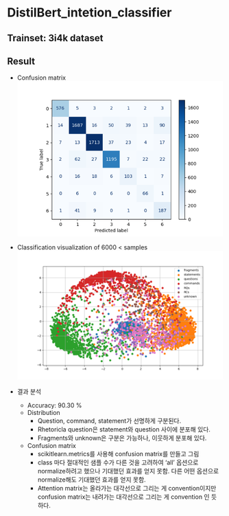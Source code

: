 # DistilBert_intetion_classifier
## Trainset: 3i4k dataset
## Result
* Confusion matrix
![confusion_matrix](confusion_matrix_scikit_blues.png)

* Classification visualization of 6000 < samples
![Classification result](intent_embedding_distribution.png)

* 결과 분석
    * Accuracy: 90.30 %
    * Distribution
        -	Question, command, statement가 선명하게 구분된다. 
        -	Rhetoricla question은 statement와 question 사이에 분포해 있다.
        -	Fragments와 unknown은 구분은 가능하나, 이웃하게 분포해 있다. 
    * Confusion matrix   
        -	scikitlearn.metrics를 사용해 confusion matrix를 만들고 그림
        -	class 마다 절대적인 샘플 수가 다른 것을 고려하여 ‘all’ 옵션으로 normalize하려고 했으나 기대했던 효과를 얻지 못함. 다른 어떤 옵션으로 normalize해도 기대했던 효과를 얻지 못함.
        -	Attention matrix는 올라가는 대각선으로 그리는 게 convention이지만 confusion matrix는 내려가는 대각선으로 그리는 게 convention 인 듯 하다.

